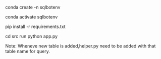 conda create -n sqlbotenv

conda activate sqlbotenv

pip install -r requirements.txt

cd src
run python app.py

Note: Wheneve new table is added,helper.py need to be added with that table name for query.
